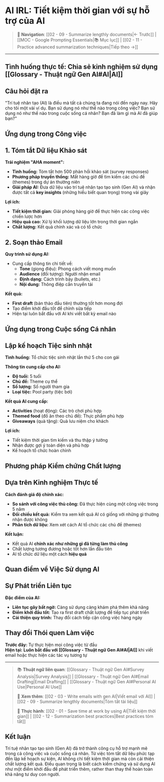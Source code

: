 # AI IRL: Tiết kiệm thời gian với sự hỗ trợ của AI

> 🧭 **Navigation**: [[02 - 09 - Summarize lengthly documents|← Trước]] | [[MOC - Google Prompting Essentials|📚 Mục lục]] | [[02 - 11 - Practice advanced summarization techniques|Tiếp theo →]]

---

## Tình huống thực tế: Chia sẻ kinh nghiệm sử dụng [[Glossary - Thuật ngữ Gen AI#AI|AI]]

## Câu hỏi đặt ra

"Trí tuệ nhân tạo (AI) là điều mà tất cả chúng ta đang nói đến ngày nay. Hãy cho tôi một vài ví dụ. Bạn sử dụng nó như thế nào trong công việc? Bạn sử dụng nó như thế nào trong cuộc sống cá nhân? Bạn đã làm gì mà AI đã giúp bạn?"

## Ứng dụng trong Công việc

## 1. Tóm tắt Dữ liệu Khảo sát

**Trải nghiệm "AHA moment":**

- **Tình huống:** Tóm tắt hơn 500 phản hồi khảo sát (survey responses)
- **Phương pháp truyền thống:** Mất hàng giờ để tìm kiếm các chủ đề (themes) trong dự án thường niên
- **Giải pháp AI:** Đưa dữ liệu vào trí tuệ nhân tạo tạo sinh (Gen AI) và nhận được tất cả **key insights** (những hiểu biết quan trọng) trong vài giây

**Lợi ích:**

- **Tiết kiệm thời gian:** Giải phóng hàng giờ để thực hiện các công việc chiến lược hơn
- **Hiệu quả cao:** Xử lý khối lượng dữ liệu lớn trong thời gian ngắn
- **Chất lượng:** Kết quả chính xác và có tổ chức

## 2. Soạn thảo Email

**Quy trình sử dụng AI:**

- Cung cấp thông tin chi tiết về:
  - **Tone** (giọng điệu): Phong cách viết mong muốn
  - **Audience** (đối tượng): Người nhận email
  - **Định dạng:** Cách trình bày (bullets, etc.)
  - **Nội dung:** Thông điệp cần truyền tải

**Kết quả:**

- **First draft** (bản thảo đầu tiên) thường tốt hơn mong đợi
- Tạo điểm khởi đầu tốt để chỉnh sửa tiếp
- Hiện tại luôn bắt đầu với AI khi viết bất kỳ email nào

## Ứng dụng trong Cuộc sống Cá nhân

## Lập kế hoạch Tiệc sinh nhật

**Tình huống:** Tổ chức tiệc sinh nhật lần thứ 5 cho con gái

**Thông tin cung cấp cho AI:**

- **Độ tuổi:** 5 tuổi
- **Chủ đề:** Theme cụ thể
- **Số lượng:** Số người tham gia
- **Loại tiệc:** Pool party (tiệc bơi)

**Kết quả AI cung cấp:**

- **Activities** (hoạt động): Các trò chơi phù hợp
- **Themed food** (đồ ăn theo chủ đề): Thực phẩm phù hợp
- **Giveaways** (quà tặng): Quà lưu niệm cho khách

**Lợi ích:**

- Tiết kiệm thời gian tìm kiếm và thu thập ý tưởng
- Nhận được gợi ý toàn diện và phù hợp
- Kế hoạch tổ chức hoàn chỉnh

## Phương pháp Kiểm chứng Chất lượng

## Dựa trên Kinh nghiệm Thực tế

**Cách đánh giá độ chính xác:**

- **So sánh với công việc thủ công:** Đã thực hiện cùng một công việc trong 5 năm
- **Đối chiếu kết quả:** Kiểm tra xem kết quả AI có giống với những gì thường nhận được không
- **Phân tích dữ liệu:** Xem xét cách AI tổ chức các chủ đề (themes)

**Kết luận:**

- Kết quả AI **chính xác như những gì đã từng làm thủ công**
- Chất lượng tương đương hoặc tốt hơn lần đầu tiên
- AI tổ chức dữ liệu một cách **hiệu quả**

## Quan điểm về Việc Sử dụng AI

## Sự Phát triển Liên tục

**Đặc điểm của AI:**

- **Liên tục gây bất ngờ:** Càng sử dụng càng khám phá thêm khả năng
- **Điểm khởi đầu tốt:** Tạo ra first draft chất lượng để tiếp tục phát triển
- **Cải thiện quy trình:** Thay đổi cách tiếp cận công việc hàng ngày

## Thay đổi Thói quen Làm việc

**Trước đây:** Tự thực hiện mọi công việc từ đầu  
**Hiện tại:** **Luôn bắt đầu với [[Glossary - Thuật ngữ Gen AI#AI|AI]]** khi viết email hoặc thực hiện các tác vụ tương tự

---

> 📚 **Thuật ngữ liên quan**: [[Glossary - Thuật ngữ Gen AI#Survey Analysis|Survey Analysis]] | [[Glossary - Thuật ngữ Gen AI#Email Drafting|Email Drafting]] | [[Glossary - Thuật ngữ Gen AI#Personal AI Use|Personal AI Use]]
>
> 🔗 **Xem thêm**: [[02 - 03 - Write emails with gen AI|Viết email với AI]] | [[02 - 09 - Summarize lengthly documents|Tóm tắt tài liệu]]
>
> 🎯 **Thực hành**: [[02 - 01 - Save time at work by using AI|Tiết kiệm thời gian]] | [[02 - 12 - Summarization best practices|Best practices tóm tắt]]

## Kết luận

Trí tuệ nhân tạo tạo sinh (Gen AI) đã trở thành công cụ hỗ trợ mạnh mẽ trong cả công việc và cuộc sống cá nhân. Từ việc tóm tắt dữ liệu phức tạp đến lập kế hoạch sự kiện, AI không chỉ tiết kiệm thời gian mà còn cải thiện chất lượng kết quả. Điều quan trọng là biết cách kiểm chứng và sử dụng AI như một điểm khởi đầu để phát triển thêm, rather than thay thế hoàn toàn khả năng tư duy con người.
